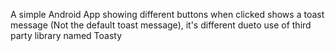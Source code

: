 A simple Android App showing different buttons when clicked shows a toast message (Not the default toast message), it's different dueto use of third party library named Toasty

